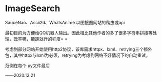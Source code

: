 # ImageSearch
 SauceNao、Ascii2d、WhatsAnime 以图搜图网站的爬虫或api

最初目的为方便给QQ机器人输出。因此相比其他作者的多了很多字符串拼接等处理，效率嘛，能跑就行的程度= = 

考虑到部分网站开始使用http2协议，该库需求httpx、lxml、retrying三个额外包，其中httpx与lxml为必须，retrying为考虑到网络不好情况下的自动重试。

范例在每个.py文件最后

——2020.12.21